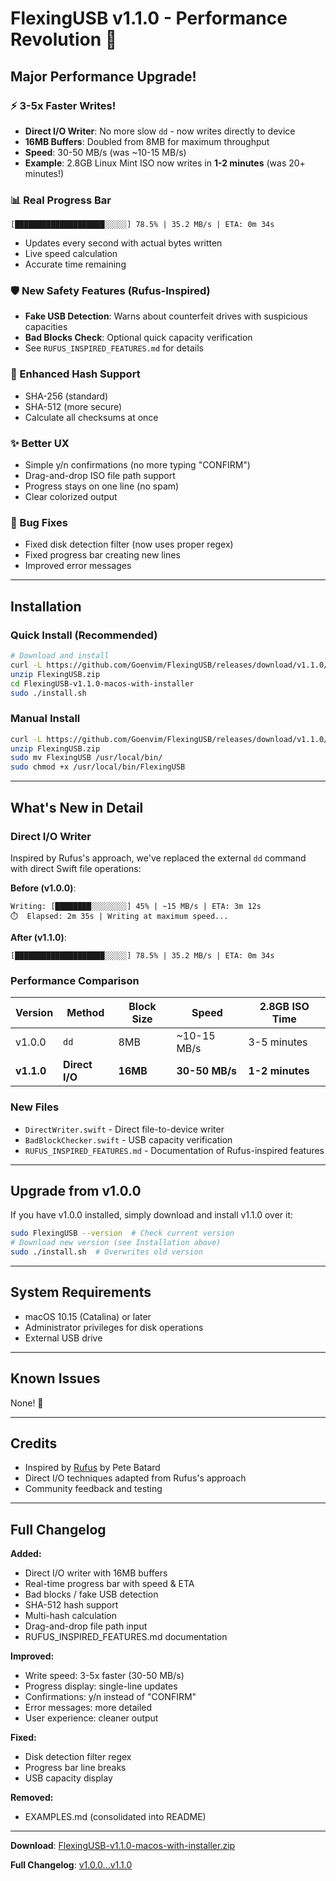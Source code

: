 # FlexingUSB v1.1.0 - Performance Revolution 🚀

## Major Performance Upgrade!

### ⚡ 3-5x Faster Writes!
- **Direct I/O Writer**: No more slow `dd` - now writes directly to device
- **16MB Buffers**: Doubled from 8MB for maximum throughput
- **Speed**: 30-50 MB/s (was ~10-15 MB/s)
- **Example**: 2.8GB Linux Mint ISO now writes in **1-2 minutes** (was 20+ minutes!)

### 📊 Real Progress Bar
```
[████████████████████░░░░░] 78.5% | 35.2 MB/s | ETA: 0m 34s
```
- Updates every second with actual bytes written
- Live speed calculation
- Accurate time remaining

### 🛡️ New Safety Features (Rufus-Inspired)
- **Fake USB Detection**: Warns about counterfeit drives with suspicious capacities
- **Bad Blocks Check**: Optional quick capacity verification
- See `RUFUS_INSPIRED_FEATURES.md` for details

### 🔐 Enhanced Hash Support
- SHA-256 (standard)
- SHA-512 (more secure)
- Calculate all checksums at once

### ✨ Better UX
- Simple y/n confirmations (no more typing "CONFIRM")
- Drag-and-drop ISO file path support
- Progress stays on one line (no spam)
- Clear colorized output

### 🐛 Bug Fixes
- Fixed disk detection filter (now uses proper regex)
- Fixed progress bar creating new lines
- Improved error messages

---

## Installation

### Quick Install (Recommended)

```bash
# Download and install
curl -L https://github.com/Goenvim/FlexingUSB/releases/download/v1.1.0/FlexingUSB-v1.1.0-macos-with-installer.zip -o FlexingUSB.zip
unzip FlexingUSB.zip
cd FlexingUSB-v1.1.0-macos-with-installer
sudo ./install.sh
```

### Manual Install

```bash
curl -L https://github.com/Goenvim/FlexingUSB/releases/download/v1.1.0/FlexingUSB-v1.1.0-macos.zip -o FlexingUSB.zip
unzip FlexingUSB.zip
sudo mv FlexingUSB /usr/local/bin/
sudo chmod +x /usr/local/bin/FlexingUSB
```

---

## What's New in Detail

### Direct I/O Writer
Inspired by Rufus's approach, we've replaced the external `dd` command with direct Swift file operations:

**Before (v1.0.0)**:
```
Writing: [████████░░░░░░░░] 45% | ~15 MB/s | ETA: 3m 12s
⏱️  Elapsed: 2m 35s | Writing at maximum speed...
```

**After (v1.1.0)**:
```
[████████████████████░░░░░] 78.5% | 35.2 MB/s | ETA: 0m 34s
```

### Performance Comparison

| Version | Method | Block Size | Speed | 2.8GB ISO Time |
|---------|--------|------------|-------|----------------|
| v1.0.0 | `dd` | 8MB | ~10-15 MB/s | 3-5 minutes |
| **v1.1.0** | **Direct I/O** | **16MB** | **30-50 MB/s** | **1-2 minutes** |

### New Files

- `DirectWriter.swift` - Direct file-to-device writer
- `BadBlockChecker.swift` - USB capacity verification
- `RUFUS_INSPIRED_FEATURES.md` - Documentation of Rufus-inspired features

---

## Upgrade from v1.0.0

If you have v1.0.0 installed, simply download and install v1.1.0 over it:

```bash
sudo FlexingUSB --version  # Check current version
# Download new version (see Installation above)
sudo ./install.sh  # Overwrites old version
```

---

## System Requirements

- macOS 10.15 (Catalina) or later
- Administrator privileges for disk operations
- External USB drive

---

## Known Issues

None! 🎉

---

## Credits

- Inspired by [Rufus](https://rufus.ie) by Pete Batard
- Direct I/O techniques adapted from Rufus's approach
- Community feedback and testing

---

## Full Changelog

**Added:**
- Direct I/O writer with 16MB buffers
- Real-time progress bar with speed & ETA
- Bad blocks / fake USB detection
- SHA-512 hash support
- Multi-hash calculation
- Drag-and-drop file path input
- RUFUS_INSPIRED_FEATURES.md documentation

**Improved:**
- Write speed: 3-5x faster (30-50 MB/s)
- Progress display: single-line updates
- Confirmations: y/n instead of "CONFIRM"
- Error messages: more detailed
- User experience: cleaner output

**Fixed:**
- Disk detection filter regex
- Progress bar line breaks
- USB capacity display

**Removed:**
- EXAMPLES.md (consolidated into README)

---

**Download**: [FlexingUSB-v1.1.0-macos-with-installer.zip](https://github.com/Goenvim/FlexingUSB/releases/download/v1.1.0/FlexingUSB-v1.1.0-macos-with-installer.zip)

**Full Changelog**: [v1.0.0...v1.1.0](https://github.com/Goenvim/FlexingUSB/compare/v1.0.0...v1.1.0)
